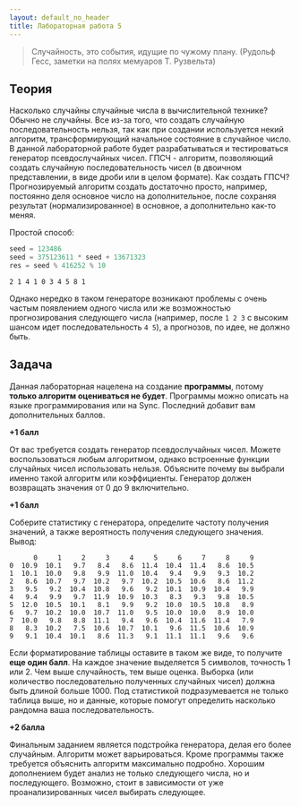 ```yaml
---
layout: default_no_header
title: Лабораторная работа 5
---
```


> Случайность, это события, идущие по чужому плану. (Рудольф Гесс, заметки на полях мемуаров Т. Рузвельта)

## Теория

Насколько случайны случайные числа в вычислительной технике? Обычно не случайны. Все из-за того, что создать случайную последовательность
нельзя, так как при создании используется некий алгоритм, трансформирующий начальное состояние в случайное число. В данной лабораторной 
работе будет разрабатываться и тестироваться генератор псевдослучайных чисел. ГПСЧ - алгоритм, позволяющий создать случайную последовательность
чисел (в двоичном представлении, в виде дроби или в целом формате). Как создать ГПСЧ? Прогнозируемый алгоритм создать достаточно просто, например,
постоянно деля основное число на дополнительное, после сохраняя результат (нормализированное) в основное, а дополнительно как-то меняя.

Простой способ:

```python
seed = 123486
seed = 375123611 * seed + 13671323
res = seed % 416252 % 10
```

```
2 1 4 1 0 3 4 5 8 1
```

Однако нередко в таком генераторе возникают проблемы с очень частым появлением одного числа или же возможностью прогнозирования
следующего числа (например, после `1 2 3` с высоким шансом идет последовательность `4 5`), а прогнозов, по идее, не должно быть.

## Задача

Данная лабораторная нацелена на создание **программы**, потому **только алгоритм оцениваться не будет**. Программы можно описать на языке 
программирования или на Sync. Последний добавит вам дополнительных баллов.

**+1 балл**

От вас требуется создать генератор псевдослучайных чисел. Можете воспользоваться любым алгоритмом, однако встроенные функции случайных чисел 
использовать нельзя. Объясните почему вы выбрали именно такой алгоритм или коэффициенты. Генератор должен возвращать значения от 0 до 9 включительно.

**+1 балл**

Соберите статистику с генератора, определите частоту получения значений, а также вероятность получения следующего значения. Вывод:

```
      0     1     2     3     4     5     6     7     8     9
0  10.9  10.1   9.7   8.4   8.6  11.4  10.4  11.4   8.6  10.5
1  10.1  10.0   9.8   9.9  11.0  10.4   9.4   9.9   9.3  10.2
2   8.6  10.7   9.7  10.2   9.7  10.2  10.5  10.6   8.6  11.2
3   9.5   9.2  10.4  10.8   9.6   9.2  10.1  10.9  10.4   9.9
4   9.4   9.9   9.7  11.9  10.9  10.3   8.3   9.3   9.8  10.5
5  12.0  10.5  10.1   8.1   9.9   9.2  10.0  10.5  10.8   8.9
6   9.7  10.2  10.0  10.7  11.0   9.5  10.0  10.0   8.9  10.0
7  10.0   9.8   8.8  11.1   9.4   9.6  10.4  11.6  11.4   7.9
8   8.3  10.2   7.5  10.6  10.7  10.1   9.6  11.5  10.6  10.9
9   9.1  10.4  10.1   8.6  11.3   9.1  11.1  11.1   9.6   9.6
```

Если форматирование таблицы оставите в таком же виде, то получите **еще один балл**. На каждое значение выделяется 5 символов, точность 1 или 2.
Чем выше случайность, тем выше оценка. Выборка (или количество последовательно полученных случайных чисел) должна быть длиной больше 1000. 
Под статистикой подразумевается не только таблица выше, но и данные, которые помогут определить насколько рандомна ваша последовательность.

**+2 балла**

Финальным заданием является подстройка генератора, делая его более случайным. Алгоритм может варьироваться. Кроме программы 
также требуется объяснить алгоритм максимально подробно. Хорошим дополнением будет анализ не только следующего числа, но и последующего. Возможно,
стоит в зависимости от уже проанализированных чисел выбирать следующее.
